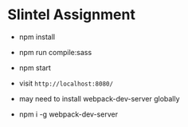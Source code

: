 # Slintel Assignment

* npm install
* npm run compile:sass
* npm start
* visit `http://localhost:8080/`

* may need to install webpack-dev-server globally
* npm i -g webpack-dev-server
